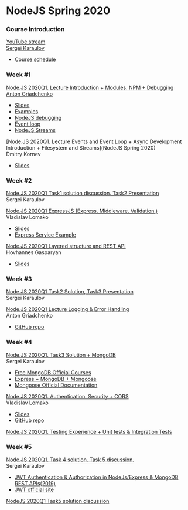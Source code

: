 # NodeJS Spring 2020  

### Course Introduction  

[YouTube stream](https://youtu.be/R4dk80aym4g?t=892)  
[Sergei Karaulov](https://github.com/sixtyXi)  
  
  * [Course schedule](https://docs.google.com/spreadsheets/d/10ZZEGPbwtj3EzkFwuQkOl3hnu7Qza1tn5CS7DgNAbhw/edit)  

### Week #1  

[Node.JS 2020Q1. Lecture Introduction + Modules. NPM + Debugging](https://www.youtube.com/watch?v=dcdjTqKV2_Q)  
[Anton Griadchenko](https://github.com/RidgeA)

  * [Slides](https://www.youtube.com/redirect?event=video_description&v=dcdjTqKV2_Q&redir_token=NGGbR4iCJEchjogOrs_SlpkHHhp8MTU5MDQ0NTg0N0AxNTkwMzU5NDQ3&q=https%3A%2F%2Fdocs.google.com%2Fpresentation%2Fd%2F17mfsoyorpfemo2qU2Qcqapj4N2zV9UumQjamCAjTI_s%2Fedit%3Fusp%3Dsharing)
  * [Examples](https://github.com/RidgeA/rss-school-20200323)
  * [NodeJS debugging](https://nodejs.org/en/docs/guides/debugging-getting-started/)
  * [Event loop](https://nodejs.org/en/docs/guides/event-loop-timers-and-nexttick/)
  * [NodeJS Streams](https://youtu.be/TEuDTl8SdZo?t=3637)

[Node.JS 2020Q1. Lecture Events and Event Loop + Async Development Introduction + Filesystem and Streams](NodeJS Spring 2020)  
Dmitry Kornev
  
  * [Slides](https://drive.google.com/file/d/1ueNViQQCcsWDG4AowLbvXupz02-Rc_Hy/view?usp=sharing)

### Week #2  

[Node.JS 2020Q1 Task1 solution discussion. Task2 Presentation](https://www.youtube.com/watch?v=sPeOfWVkbKQ)  
Sergei Karaulov

[Node.JS 2020Q1 ExpressJS (Express. Middleware. Validation.)](https://www.youtube.com/watch?v=C8fSG6a9Sjc)  
Vladislav Lomako

  * [Slides](https://cdn.discordapp.com/attachments/691674957079642132/696356859011006464/03._NodeJS_RSS_-_Express._Middleware._Validation.pdf)
  * [Express Service Example](https://youtu.be/3Pp0K_rgk8U?t=4189)
 
[Node.JS 2020Q1 Layered structure and REST API](https://www.youtube.com/watch?v=tCQ7tNX6kwo)  
Hovhannes Gasparyan

  * [Slides](https://docs.google.com/presentation/d/18PJzVeO_on_f35TAjCeG8_O_p2oKPXSFSDoGPt5v2yA)

### Week #3  

[Node.JS 2020Q1 Task2 Solution, Task3 Presentation](https://www.youtube.com/watch?v=7BLFXNyCoZo)  
Sergei Karaulov

[Node.JS 2020Q1 Lecture Logging & Error Handling](https://youtu.be/hJ-iN2NARX8)  
Anton Griadchenko

  * [GitHub repo](https://github.com/RidgeA/rss-school-20200408)

### Week #4  

[Node.JS 2020Q1. Task3 Solution + MongoDB](https://www.youtube.com/watch?v=TM-Uur4Wdo4)  
Sergei Karaulov

  * [Free MongoDB Official Courses](https://university.mongodb.com/)
  * [Express + MongoDB + Mongoose](https://developer.mozilla.org/ru/docs/Learn/Server-side/Express_Nodejs/mongoose)
  * [Mongoose Official Documentation](https://mongoosejs.com/docs/index.html)
  
[Node.JS 2020Q1. Authentication. Security + CORS](https://www.youtube.com/watch?v=K0K4bCQAfUM)  
Vladislav Lomako

  * [Slides](https://cdn.discordapp.com/attachments/691674957079642132/700003043089055824/05._NodeJS_RSS_-_Authentication._Security.pdf)
  * [GitHub repo](https://github.com/RidgeA/rss-school-20200408)

[Node.JS 2020Q1. Testing Experience + Unit tests & Integration Tests](https://www.youtube.com/watch?v=JwM1E630sms)

### Week #5  

[Node.JS 2020Q1. Task 4 solution. Task 5 discussion.](https://www.youtube.com/watch?v=OgI59CNTjSk)  
Sergei Karaulov

  * [JWT Authentication & Authorization in NodeJs/Express & MongoDB REST APIs(2019)](https://medium.com/swlh/jwt-authentication-authorization-in-nodejs-express-mongodb-rest-apis-2019-ad14ec818122)
  * [JWT official site](https://jwt.io)

[NodeJS 2020Q1 Task5 solution discussion](https://www.youtube.com/watch?v=_FmFv8g4JDY)
